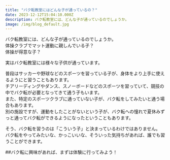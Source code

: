 ```yaml
---
title: "バク転教室にはどんな子が通っているの？"
date: 2023-12-12T15:04:10.000Z
description: バク転教室には、どんな子が通っているのでしょうか。
image: /img/blog_default.jpg
---
```


バク転教室には、どんな子が通っているのでしょうか。\
体操クラブでマット運動に親しんでいる子？\
体操が得意な子？

実はバク転教室には様々な子供が通っています。

普段はサッカーや野球などのスポーツを習っている子が、身体をより上手に使えるようにと習うこともあります。\
チアリーディングやダンス、スノーボードなどのスポーツを習っていて、競技の中でバク転が必要となってきて通う子もいます。\
また、特定のスポーツクラブに通っていない子が、バク転をしてみたいと通う場合もあります。\
別の施設ですが、運動をしたことがないという子が、バク転への憧れで夏休みずっと通ってバク転ができるようになったということもあります。

そう、バク転を習うのは「こういう子」と決まっているわけではありません。\
バク転をやってみたいな、かっこいいな、そういった気持ちがあれば、誰でも習うことができます。


##バク転に興味があれば、まずは体験に行ってみよう！

